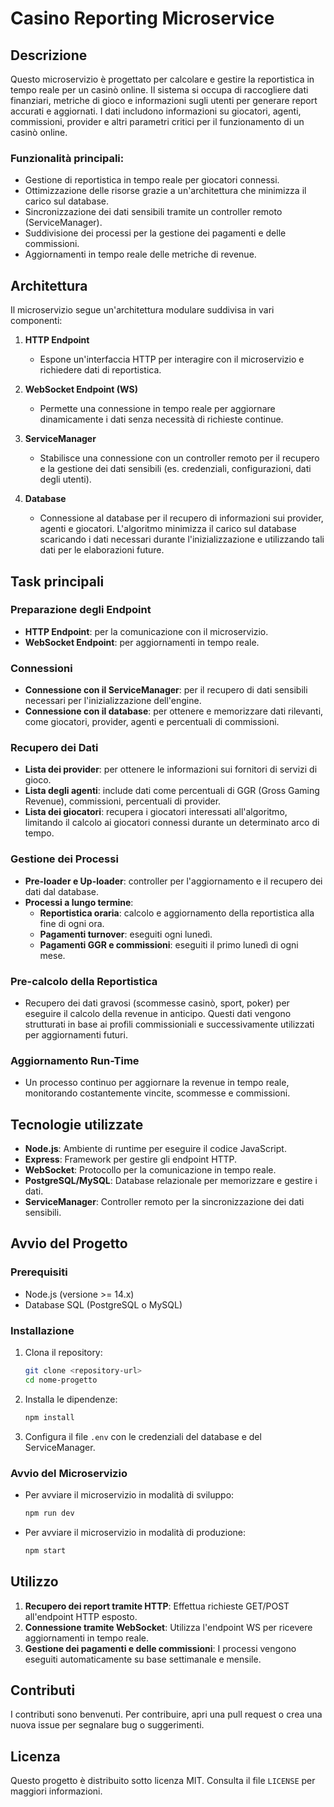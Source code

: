 # Casino Reporting Microservice

## Descrizione

Questo microservizio è progettato per calcolare e gestire la reportistica in tempo reale per un casinò online. Il sistema si occupa di raccogliere dati finanziari, metriche di gioco e informazioni sugli utenti per generare report accurati e aggiornati. I dati includono informazioni su giocatori, agenti, commissioni, provider e altri parametri critici per il funzionamento di un casinò online.

### Funzionalità principali:

- Gestione di reportistica in tempo reale per giocatori connessi.
- Ottimizzazione delle risorse grazie a un'architettura che minimizza il carico sul database.
- Sincronizzazione dei dati sensibili tramite un controller remoto (ServiceManager).
- Suddivisione dei processi per la gestione dei pagamenti e delle commissioni.
- Aggiornamenti in tempo reale delle metriche di revenue.

## Architettura

Il microservizio segue un'architettura modulare suddivisa in vari componenti:

1. **HTTP Endpoint**

   - Espone un'interfaccia HTTP per interagire con il microservizio e richiedere dati di reportistica.

2. **WebSocket Endpoint (WS)**

   - Permette una connessione in tempo reale per aggiornare dinamicamente i dati senza necessità di richieste continue.

3. **ServiceManager**

   - Stabilisce una connessione con un controller remoto per il recupero e la gestione dei dati sensibili (es. credenziali, configurazioni, dati degli utenti).

4. **Database**
   - Connessione al database per il recupero di informazioni sui provider, agenti e giocatori. L'algoritmo minimizza il carico sul database scaricando i dati necessari durante l'inizializzazione e utilizzando tali dati per le elaborazioni future.

## Task principali

### Preparazione degli Endpoint

- **HTTP Endpoint**: per la comunicazione con il microservizio.
- **WebSocket Endpoint**: per aggiornamenti in tempo reale.

### Connessioni

- **Connessione con il ServiceManager**: per il recupero di dati sensibili necessari per l'inizializzazione dell'engine.
- **Connessione con il database**: per ottenere e memorizzare dati rilevanti, come giocatori, provider, agenti e percentuali di commissioni.

### Recupero dei Dati

- **Lista dei provider**: per ottenere le informazioni sui fornitori di servizi di gioco.
- **Lista degli agenti**: include dati come percentuali di GGR (Gross Gaming Revenue), commissioni, percentuali di provider.
- **Lista dei giocatori**: recupera i giocatori interessati all'algoritmo, limitando il calcolo ai giocatori connessi durante un determinato arco di tempo.

### Gestione dei Processi

- **Pre-loader e Up-loader**: controller per l'aggiornamento e il recupero dei dati dal database.
- **Processi a lungo termine**:
  - **Reportistica oraria**: calcolo e aggiornamento della reportistica alla fine di ogni ora.
  - **Pagamenti turnover**: eseguiti ogni lunedì.
  - **Pagamenti GGR e commissioni**: eseguiti il primo lunedì di ogni mese.

### Pre-calcolo della Reportistica

- Recupero dei dati gravosi (scommesse casinò, sport, poker) per eseguire il calcolo della revenue in anticipo. Questi dati vengono strutturati in base ai profili commissioniali e successivamente utilizzati per aggiornamenti futuri.

### Aggiornamento Run-Time

- Un processo continuo per aggiornare la revenue in tempo reale, monitorando costantemente vincite, scommesse e commissioni.

## Tecnologie utilizzate

- **Node.js**: Ambiente di runtime per eseguire il codice JavaScript.
- **Express**: Framework per gestire gli endpoint HTTP.
- **WebSocket**: Protocollo per la comunicazione in tempo reale.
- **PostgreSQL/MySQL**: Database relazionale per memorizzare e gestire i dati.
- **ServiceManager**: Controller remoto per la sincronizzazione dei dati sensibili.

## Avvio del Progetto

### Prerequisiti

- Node.js (versione >= 14.x)
- Database SQL (PostgreSQL o MySQL)

### Installazione

1. Clona il repository:

   ```bash
   git clone <repository-url>
   cd nome-progetto
   ```

2. Installa le dipendenze:

   ```bash
   npm install
   ```

3. Configura il file `.env` con le credenziali del database e del ServiceManager.

### Avvio del Microservizio

- Per avviare il microservizio in modalità di sviluppo:

  ```bash
  npm run dev
  ```

- Per avviare il microservizio in modalità di produzione:
  ```bash
  npm start
  ```

## Utilizzo

1. **Recupero dei report tramite HTTP**: Effettua richieste GET/POST all'endpoint HTTP esposto.
2. **Connessione tramite WebSocket**: Utilizza l'endpoint WS per ricevere aggiornamenti in tempo reale.
3. **Gestione dei pagamenti e delle commissioni**: I processi vengono eseguiti automaticamente su base settimanale e mensile.

## Contributi

I contributi sono benvenuti. Per contribuire, apri una pull request o crea una nuova issue per segnalare bug o suggerimenti.

## Licenza

Questo progetto è distribuito sotto licenza MIT. Consulta il file `LICENSE` per maggiori informazioni.
